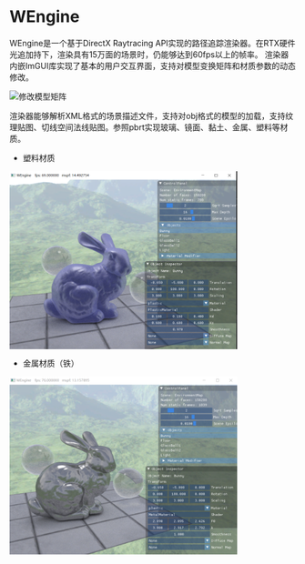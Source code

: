 # WEngine
WEngine是一个基于DirectX Raytracing API实现的路径追踪渲染器。在RTX硬件光追加持下，渲染具有15万面的场景时，仍能够达到60fps以上的帧率。
渲染器内嵌ImGUI库实现了基本的用户交互界面，支持对模型变换矩阵和材质参数的动态修改。

<img src="./pics/坐标变换1.gif" width = "400" height = "313" alt="修改模型矩阵" align=center />

渲染器能够解析XML格式的场景描述文件，支持对obj格式的模型的加载，支持纹理贴图、切线空间法线贴图。参照pbrt实现玻璃、镜面、黏土、金属、塑料等材质。
- 塑料材质

<img src="./pics/PlasticBunny.PNG" width = "400" height = "313" alt="塑料材质" align=center />

- 金属材质（铁）

<img src="./pics/MetalBunny.PNG" width = "400" height = "313" alt="金属材质" align=center />
